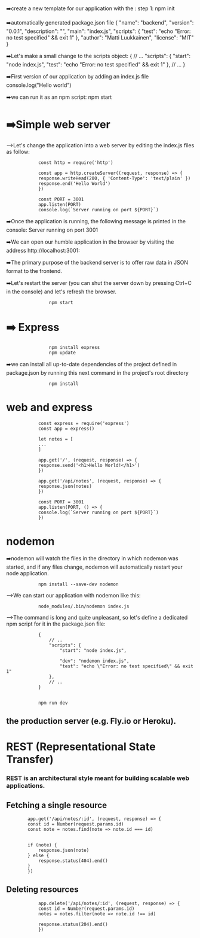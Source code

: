 ➡️create a new template for our application with the :
                    step 1: npm init

➡️automatically generated package.json file
                        {
                            "name": "backend",
                            "version": "0.0.1",
                            "description": "",
                            "main": "index.js",
                            "scripts": {
                                "test": "echo \"Error: no test specified\" && exit 1"
                            },
                            "author": "Matti Luukkainen",
                            "license": "MIT"
                        }

➡️Let's make a small change to the scripts object:
                        {
                        // ...
                        "scripts": {
                            "start": "node index.js",
                            "test": "echo \"Error: no test specified\" && exit 1"
                        },
                        // ...
                        }

➡️First version of our application by adding an index.js file           
                        console.log("Hello world")

➡️we can run it as an npm script:
                        npm start

# ➡️Simple web server

   -->Let's change the application into a web server by editing the index.js files as follow:

                const http = require('http')

                const app = http.createServer((request, response) => {
                response.writeHead(200, { 'Content-Type': 'text/plain' })
                response.end('Hello World')
                })

                const PORT = 3001
                app.listen(PORT)
                console.log(`Server running on port ${PORT}`)

➡️Once the application is running, the following message is printed in the console:
               Server running on port 3001

➡️We can open our humble application in the browser by visiting the address http://localhost:3001:


➡️The primary purpose of the backend server is to offer raw data in JSON format to the frontend.

➡️Let's restart the server (you can shut the server down by pressing Ctrl+C in the console) and let's refresh the browser.

                    npm start

# ➡️ Express

                    npm install express
                    npm update
        
➡️we can install all up-to-date dependencies of the project defined in package.json by running this next command in the project's root directory

                    npm install

# web and express

                const express = require('express')
                const app = express()

                let notes = [
                ...
                ]

                app.get('/', (request, response) => {
                response.send('<h1>Hello World!</h1>')
                })

                app.get('/api/notes', (request, response) => {
                response.json(notes)
                })

                const PORT = 3001
                app.listen(PORT, () => {
                console.log(`Server running on port ${PORT}`)
                })

               
# nodemon
➡️nodemon will watch the files in the directory in which nodemon was started, and if any files change, nodemon will automatically restart your node application.

                npm install --save-dev nodemon

-->We can start our application with nodemon like this:

                node_modules/.bin/nodemon index.js

-->The command is long and quite unpleasant, so let's define a dedicated npm script for it in the package.json file:

                {
                    // ..
                    "scripts": {
                        "start": "node index.js",

                        "dev": "nodemon index.js",
                        "test": "echo \"Error: no test specified\" && exit 1"
                    },
                    // ..
                }


                npm run dev

## the production server (e.g. Fly.io or Heroku).


# REST (Representational State Transfer)
### REST is an architectural style meant for building scalable web applications.

## Fetching a single resource

            app.get('/api/notes/:id', (request, response) => {
            const id = Number(request.params.id)
            const note = notes.find(note => note.id === id)
            

            if (note) {
                response.json(note)
            } else {
                response.status(404).end()
            }
            })

## Deleting resources

                app.delete('/api/notes/:id', (request, response) => {
                const id = Number(request.params.id)
                notes = notes.filter(note => note.id !== id)

                response.status(204).end()
                })